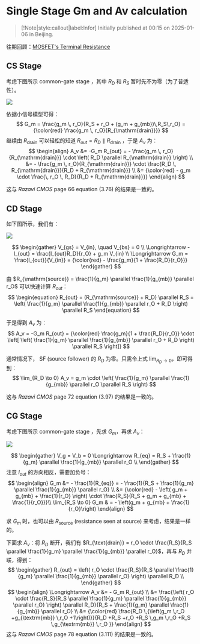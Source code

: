 # Single Stage Gm and Av calculation

> [!Note|style:callout|label:Infor]
Initially published at 00:15 on 2025-01-06 in Beijing.

往期回顾：[MOSFET's Terminal Resistance](<Blogs/Electronics/[Razavi CMOS] MOSFET's Terminal Resistance.md>)


## CS Stage

考虑下图所示 common-gate stage ，其中 $R_D$ 和 $R_S$ 暂时先不为零（为了普适性）。
<div class="center"><img src="https://imagebank-0.oss-cn-beijing.aliyuncs.com/VS-PicGo/2025-01-30-02-02-46_[Razavi CMOS] Single Stage Gm Av calculation.png"/></div>

依据小信号模型可得：
$$
G_m = 
\frac{g_m \, r_O}{R_S + r_O + (g_m + g_{mb})\,R_S\,r_O} = {\color{red} \frac{g_m \, r_O}{R_{\mathrm{drain}}}}
$$
继续由 $R_{\mathrm{drain}}$ 可以轻松的知道 $R_{out} = R_D \parallel R_{\mathrm{drain}}$ ，于是 $A_v$ 为：
$$
\begin{align}
A_v 
&= -G_m R_{out} 
= - \frac{g_m \, r_O}{R_{\mathrm{drain}}} \cdot \left( R_D \parallel R_{\mathrm{drain}} \right)
\\
&= - \frac{g_m \, r_O}{R_{\mathrm{drain}}} \cdot \frac{R_D \, R_{\mathrm{drain}}}{R_D + R_{\mathrm{drain}}} 
\\
&= {\color{red} - g_m \cdot \frac{\, r_O \, R_D}{R_D + R_{\mathrm{drain}}}}
\end{align}
$$

这与 *Razavi CMOS* page 66 equation (3.76) 的结果是一致的。


## CD Stage

如下图所示，我们有：
<div class="center"><img src="https://imagebank-0.oss-cn-beijing.aliyuncs.com/VS-PicGo/2025-01-30-02-02-32_[Razavi CMOS] Single Stage Gm Av calculation.png"/></div>


$$
\begin{gather}
V_{gs} = V_{in}, \quad V_{bs} = 0 \\
\Longrightarrow - I_{out} = \frac{I_{out}R_D}{r_O} + g_m V_{in} \\
\Longrightarrow 
G_m = \frac{I_{out}}{V_{in}} 
= {\color{red} - \frac{g_m}{1 + \frac{R_D}{r_O}}}
\end{gather}
$$

由 $R_{\mathrm{source}} = \frac{1}{g_m} \parallel \frac{1}{g_{mb}} \parallel r_O$ 可以快速计算 $R_{out}$：
$$
\begin{equation}
R_{out} = (R_{\mathrm{source}} + R_D) \parallel R_S 
= \left( \frac{1}{g_m} \parallel \frac{1}{g_{mb}} \parallel r_O + R_D \right) \parallel R_S 
\end{equation}
$$

于是得到 $A_v$ 为：
$$
A_v = -G_m R_{out} = 
{\color{red} \frac{g_m}{1 + \frac{R_D}{r_O}} \cdot \left[ \left( \frac{1}{g_m} \parallel \frac{1}{g_{mb}} \parallel r_O + R_D \right) \parallel R_S  \right]}
$$

通常情况下， SF (source follower) 的 $R_D$ 为零。只需令上式 $\lim_{R_D \to 0}$，即可得到：
$$
\lim_{R_D \to 0} A_v = 
g_m \cdot \left( \frac{1}{g_m} \parallel \frac{1}{g_{mb}} \parallel r_O \parallel R_S \right) 
$$

这与 *Razavi CMOS* page 72 equation (3.97) 的结果是一致的。

## CG Stage

考虑下图所示 common-gate stage ，先求 $G_m$，再求 $A_v$：

<div class="center"><img src="https://imagebank-0.oss-cn-beijing.aliyuncs.com/VS-PicGo/2025-01-30-01-12-06_[Razavi CMOS] Single Stage Gm Av calculation.png"/></div>

$$
\begin{gather}
V_g = V_b = 0 \Longrightarrow 
R_{eq} = R_S + \frac{1}{g_m} \parallel \frac{1}{g_{mb}} \parallel r_O
\\
\end{gather}
$$
注意 $I_{out}$ 的方向相反，需要加负号：
$$
\begin{align}
G_m 
&= - \frac{1}{R_{eq}} = - \frac{1}{R_S + \frac{1}{g_m} \parallel \frac{1}{g_{mb}} \parallel r_O} \\
&= {\color{red} - \left( g_m + g_{mb} + \frac{1}{r_O} \right) \cdot  \frac{R_S}{R_S + g_m + g_{mb} + \frac{1}{r_O}}}\\
\lim_{R_S \to 0} G_m & = -  \left(g_m + g_{mb} + \frac{1}{r_O}\right)
\end{align}
$$

求 $G_m$ 时，也可以由 $R_{\mathrm{source}}$ (resistance seen at source) 来考虑，结果是一样的。

下面求 $A_v$：将 $R_D$ 断开，我们有 $R_{\text{drain}} = r_O \cdot \frac{R_S}{R_S \parallel \frac{1}{g_m} \parallel \frac{1}{g_{mb}} \parallel r_O}$，再与 $R_D$ 并联，得到：
$$
\begin{gather}
R_{out} = 
\left( r_O \cdot \frac{R_S}{R_S \parallel \frac{1}{g_m} \parallel \frac{1}{g_{mb}} \parallel r_O} \right) \parallel R_D \\
\end{gather}
$$
$$
\begin{align}
\Longrightarrow 
A_v 
&= - G_m R_{out} \\
&= \frac{\left( r_O \cdot \frac{R_S}{R_S \parallel \frac{1}{g_m} \parallel \frac{1}{g_{mb}} \parallel r_O} \right) \parallel R_D}{R_S + \frac{1}{g_m} \parallel \frac{1}{g_{mb}} \parallel r_O} \\
&=
{\color{red} \frac{R_D \,{\left(g_m \,r_O +g_{\textrm{mb}} \,r_O +1\right)}}{R_D +R_S +r_O +R_S \,g_m \,r_O +R_S \,g_{\textrm{mb}} \,r_O }}
\end{align}
$$
这与 *Razavi CMOS* page 78 equation (3.111) 的结果是一致的。